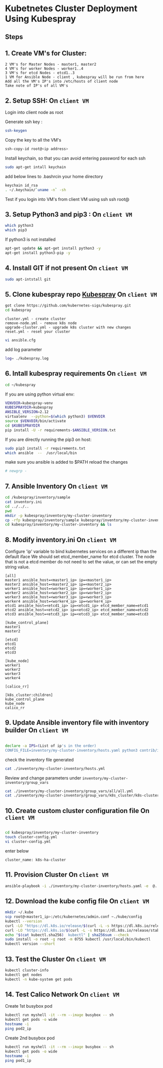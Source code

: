#  Kubetnetes Cluster Deployment Using Kubespray

## Steps

## 1. Create VM's for Cluster:

    2 VM's for Master Nodes - master1, master2
    4 VM's for worker Nodes - worker1..4
    3 VM's for etcd Nodes - etcd1..3
    1 VM for Ansible Node - client , kubespray will be run from here
    Add all the VM's IP's into /etc/hosts of client node
    Take note of IP's of all VM's


## 2. Setup SSH: On `client VM`


Login into client node as root

Generate ssh key :
```bash
ssh-keygen
```
Copy the key to all the VM's
```bash
ssh-copy-id root@<ip address>
```
Install keychain, so that you can avoid entering password for each ssh
```bash
sudo apt-get intall keychain
```
add below lines to .bashrcin your home directory
```bash
keychain id_rsa
. ~/.keychain/`uname -n` -sh
```

Test if you login into VM's from client VM using ssh
ssh root@<master1 ip>


## 3. Setup Python3 and pip3 : On `client VM`

```bash
which python3
which pip3
```
If python3 is not installed 
```bash
apt-get update && apt-get install python3 -y
apt-get install python3-pip -y
```



## 4. Install GIT if not present On `client VM`

```bash
sudo apt-intstall git
```


## 5. Clone kubespray repo [Kubespray](https://github.com/kubernetes-sigs/kubespray.git)  On `client VM`

```bash
got clone https://github.com/kubernetes-sigs/kubespray.git
cd kubespray
```
```
cluster.yml - create cluster
remove-node.yml - remove k8s node
upgrade-cluster.yml - upgrade k8s cluster with new changes 
reset.yml - reset your cluster
```
```bash
vi ansible.cfg
```
add log parameter

```bash
log= ./kubespray.log
```


## 6. Intall kubespray requirements On `client VM`

```bash
cd ~/kubespray
```

If you are using python virtual env:
```bash
VENVDIR=kubespray-venv
KUBESPRAYDIR=kubespray
ANSIBLE_VERSION=2.12
virtualenv  --python=$(which python3) $VENVDIR
source $VENVDIR/bin/activate
cd $KUBESPRAYDIR
pip install -U -r requirements-$ANSIBLE_VERSION.txt    
```

If you are directly running the pip3 on host:
```bash
sudo pip3 install -r requirements.txt
which ansible  --  /usr/local/bin
```
make sure you ansible is added to $PATH
reload the changes
```bash
# newgrp -
```

## 7. Ansible Inventory On `client VM`

```bash
cd /kubespray/inventory/sample
cat inventory.ini
cd ../../..
pwd 
mkdir -p kubespray/inventory/my-cluster-inventory
cp -rfp kubespray/inventory/sample kubespray/inventory/my-cluster-inventory
cd kubespray/inventory/my-cluster-inventory && ls
```

## 8. Modify inventory.ini On `client VM`

Configure 'ip' variable to bind kubernetes services on a
different ip than the default iface
We should set etcd_member_name for etcd cluster. The node that is not a etcd member do not need to set the value, or can set the empty string value.

    [all]
    master1 ansible_host=<master1_ip> ip=<master1_ip>
    master2 ansible_host=<master2_ip> ip=<master2_ip>
    worker1 ansible_host=<worker1_ip> ip=<worker1_ip>
    worker2 ansible_host=<worker2_ip> ip=<worker2_ip>
    worker3 ansible_host=<worker3_ip> ip=<worker3_ip>
    worker4 ansible_host=<worker4_ip> ip=<worker4_ip>
    etcd1 ansible_host=<etcd1_ip> ip=<etcd1_ip> etcd_member_name=etcd1
    etcd2 ansible_host=<etcd2_ip> ip=<etcd2_ip> etcd_member_name=etcd2
    etcd3 ansible_host=<etcd3_ip> ip=<etcd3_ip> etcd_member_name=etcd3        

    [kube_control_plane]
    master1
    master2

    [etcd]
    etcd1
    etcd2
    etcd3

    [kube_node]
    worker1
    worker2
    worker3
    worker4

    [calico_rr]

    [k8s_cluster:children]
    kube_control_plane
    kube_node
    calico_rr


## 9. Update Ansible inventory file with inventory builder On `client VM`

```bash

declare -a IPS=(List of ip's in the order)
CONFIG_FILE=inventory/my-cluster-inventory/hosts.yaml python3 contrib/inventory_builder/inventory.py ${IPS[@]}
```

check the inventory file generated
```bash
cat ./inventory/my-cluster-inventory/hosts.yml
```
Review and change parameters under ``inventory/my-cluster-inventory/group_vars``
```bash
cat ./inventory/my-cluster-inventory/group_vars/all/all.yml
cat ./inventory/my-cluster-inventory/group_vars/k8s_cluster/k8s-cluster.yml
```

## 10.  Create custom cluster configuration file On `client VM`

```bash

cd kubespray/inventory/my-cluster-inventory
touch cluster-config.yml
vi cluster-config.yml
```
   enter below 

    cluster_name: k8s-ha-cluster

## 11. Provision Cluster On `client VM`

```bash
ansible-playbook -i ./inventory/my-cluster-inventory/hosts.yaml -e  @../inventory/my-cluster-inventory/cluster-config.yml --become --become-user=root cluster.yml
```

## 12. Download the kube config file On `client VM`

```bash
mkdir ~/.kube
scp root@<master1_ip>:/etc/kubernetes/admin.conf ~./kube/config
kubectl --version
curl -LO "https://dl.k8s.io/release/$(curl -L -s https://dl.k8s.io/release/stable.txt)/bin/linux/amd64/kubectl"
curl -LO "https://dl.k8s.io/$(curl -L -s https://dl.k8s.io/release/stable.txt)/bin/linux/amd64/kubectl.sha256"
echo "$(cat kubectl.sha256)  kubectl" | sha256sum --check
sudo install -o root -g root -m 0755 kubectl /usr/local/bin/kubectl
kubectl version --short
```

## 13. Test the Cluster On `client VM`

```bash
kubectl cluster-info
kubectl get nodes
kubectl -n kube-system get pods
```

## 14. Test Calico Network On `client VM`
Create 1st busybox pod

```bash
kubectl run myshell -it --rm --image busybox -- sh
kubectl get pods -o wide
hostname -i
ping pod2_ip
```


Create 2nd busybox pod 
```bash
kubectl run myshell -it --rm --image busybox -- sh
kubectl get pods -o wide
hostname -i
ping pod1_ip
```
    

    


































    





    

    


    
    





    

    
    